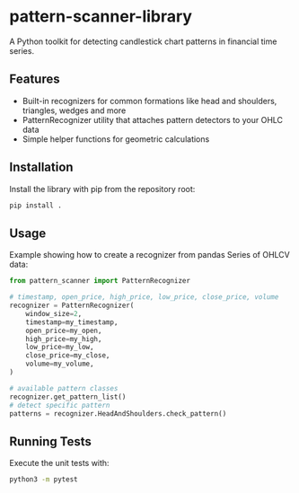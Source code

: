 # pattern-scanner-library

A Python toolkit for detecting candlestick chart patterns in financial time series.

## Features
- Built-in recognizers for common formations like head and shoulders, triangles, wedges and more
- PatternRecognizer utility that attaches pattern detectors to your OHLC data
- Simple helper functions for geometric calculations

## Installation
Install the library with pip from the repository root:

```bash
pip install .
```

## Usage
Example showing how to create a recognizer from pandas Series of OHLCV data:

```python
from pattern_scanner import PatternRecognizer

# timestamp, open_price, high_price, low_price, close_price, volume
recognizer = PatternRecognizer(
    window_size=2,
    timestamp=my_timestamp,
    open_price=my_open,
    high_price=my_high,
    low_price=my_low,
    close_price=my_close,
    volume=my_volume,
)

# available pattern classes
recognizer.get_pattern_list()
# detect specific pattern
patterns = recognizer.HeadAndShoulders.check_pattern()
```

## Running Tests
Execute the unit tests with:

```bash
python3 -m pytest
```
